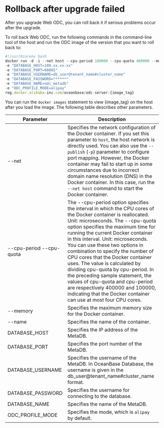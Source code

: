 Rollback after upgrade failed 
==================================================

After you upgrade Web ODC, you can roll back it if serious problems occur after the upgrade. 

To roll back Web ODC, run the following commands in the command-line tool of the host and run the ODC image of the version that you want to roll back to:

```javascript
#!/usr/bin/env bash
docker run -d -i --net host --cpu-period 100000 --cpu-quota 400000 --memory 8G --name "obodc" 
-e "DATABASE_HOST=100.xx.xx.xx"
-e "DATABASE_PORT=60805" 
-e "DATABASE_USERNAME=db_user@tenant_name#cluster_name"
-e "DATABASE_PASSWORD=******"
-e "DATABASE_NAME=odc_metadb" 
-e "ODC_PROFILE_MODE=alipay"
reg.docker.alibaba-inc.com/oceanbase/odc-server:{image_tag}
```



You can run the `docker images` statement to view {image_tag} on the host after you load the image. The following table describes other parameters.


|         Parameter         |                                                                                                                                                                                                                                                                                                                     Description                                                                                                                                                                                                                                                                                                                     |
|---------------------------|-----------------------------------------------------------------------------------------------------------------------------------------------------------------------------------------------------------------------------------------------------------------------------------------------------------------------------------------------------------------------------------------------------------------------------------------------------------------------------------------------------------------------------------------------------------------------------------------------------------------------------------------------------|
| --net                     | Specifies the network configuration of the Docker container. If you set this parameter to `host`, the host network is directly used.  You can also use the `--publish` (`-p`) parameter to configure port mapping. However, the Docker container may fail to start up in some circumstances due to incorrect domain name resolution (DNS) in the Docker container. In this case, run the `--net host` command to start the Docker container.                                                                                                                                                                                        |
| --cpu-period  --cpu-quota | The --cpu-period option specifies the interval in which the CPU cores of the Docker container is reallocated. Unit: microseconds. The --cpu-quota option specifies the maximum time for running the current Docker container in this interval. Unit: microseconds.  You can use these two options in combination to specify the number of CPU cores that the Docker container uses. The value is calculated by dividing cpu-quota by cpu-period. In the preceding sample statement, the values of cpu-quota and cpu-period are respectively 400000 and 100000, indicating that the Docker container can use at most four CPU cores. |
| --memory                  | Specifies the maximum memory size for the Docker container.                                                                                                                                                                                                                                                                                                                                                                                                                                                                                                                                                                                         |
| --name                    | Specifies the name of the container.                                                                                                                                                                                                                                                                                                                                                                                                                                                                                                                                                                                                                |
| DATABASE_HOST             | Specifies the IP address of the MetaDB.                                                                                                                                                                                                                                                                                                                                                                                                                                                                                                                                                                                                             |
| DATABASE_PORT             | Specifies the port number of the MetaDB.                                                                                                                                                                                                                                                                                                                                                                                                                                                                                                                                                                                                            |
| DATABASE_USERNAME         | Specifies the username of the MetaDB. In OceanBase Database, the username is given in the db_user@tenant_name#cluster_name format.                                                                                                                                                                                                                                                                                                                                                                                                                                                                                                                  |
| DATABASE_PASSWORD         | Specifies the username for connecting to the database.                                                                                                                                                                                                                                                                                                                                                                                                                                                                                                                                                                                              |
| DATABASE_NAME             | Specifies the name of the MetaDB.                                                                                                                                                                                                                                                                                                                                                                                                                                                                                                                                                                                                                   |
| ODC_PROFILE_MODE          | Specifies the mode, which is `alipay` by default.                                                                                                                                                                                                                                                                                                                                                                                                                                                                                                                                                                                                   |


